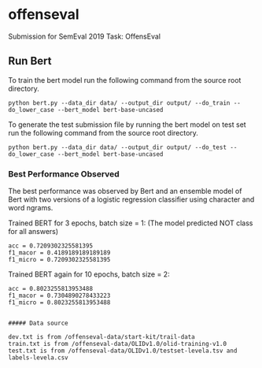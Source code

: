 # offenseval
Submission for SemEval 2019 Task: OffensEval

## Run Bert

To train the bert model run the following command from the source root directory.

```
python bert.py --data_dir data/ --output_dir output/ --do_train --do_lower_case --bert_model bert-base-uncased
```

To generate the test submission file by running the bert model on test set run the following command from the source root directory.

```
python bert.py --data_dir data/ --output_dir output/ --do_test --do_lower_case --bert_model bert-base-uncased
```

### Best Performance Observed

The best performance was observed by Bert and an ensemble model of Bert with two versions of a logistic regression classifier using character and word ngrams.

Trained BERT for 3 epochs, batch size = 1:
(The model predicted NOT class for all answers)

```
acc = 0.7209302325581395
f1_macor = 0.4189189189189189
f1_micro = 0.7209302325581395
```
Trained BERT again for 10 epochs, batch size = 2:

```
acc = 0.8023255813953488
f1_macor = 0.7304890278433223
f1_micro = 0.8023255813953488


##### Data source

dev.txt is from /offenseval-data/start-kit/trail-data
train.txt is from /offenseval-data/OLIDv1.0/olid-training-v1.0
test.txt is from /offenseval-data/OLIDv1.0/testset-levela.tsv and labels-levela.csv

